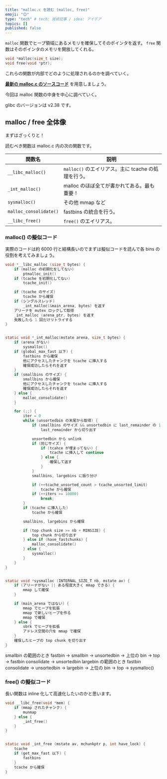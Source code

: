 ```yaml
---
title: "malloc.c を読む (malloc, free)"
emoji: "😊"
type: "tech" # tech: 技術記事 / idea: アイデア
topics: []
published: false
---
```


`malloc` 関数でヒープ領域にあるメモリを確保してそのポインタを返す。 `free` 関数はそのポインタのメモリを開放してくれる。

```c
void *malloc(size_t size);
void free(void *ptr);
```

これらの関数が内部でどのように処理されるのかを調べていく。

[**最新の malloc.c のソースコード**](https://elixir.bootlin.com/glibc/latest/source/malloc/malloc.c) を用意しましょう。

今回は malloc 関数の中身を中心に調べていく。

glibc のバージョンは v2.38 です。

## malloc / free 全体像
まずはざっくりと！

読むべき関数は malloc.c 内の次の関数です。

| 関数名 | 説明 |
| --- | --- |
| `__libc_malloc()` | `malloc()` のエイリアス。主に tcache の処理を行う。 |
| `_int_malloc()` | malloc のほぼ全てが書かれてある。最も重要！ |
| `sysmalloc()` | その他 mmap など |
| `malloc_consolidate()` | fastbins の統合を行う。 |
| `__libc_free()` | `free()` のエイリアス。 |

### malloc() の擬似コード
実際のコードは約 6000 行と結構長いのでまずは擬似コードを読んで各 bins の役割を考えてみましょう。

```c
void *__libc_malloc (size_t bytes) {
    if (malloc の初期化をしてない)
        ptmalloc_init()
    if (tcache を初期化してない)
        tcache_init()

    if (tcache のサイズ)
        tcache から確保
    if (シングルスレッド)
        _int_malloc(&main_arena, bytes) を返す
    アリーナを mutex ロックして取得
    _int_malloc (arena_ptr, bytes) を返す
    失敗したら 1 回だけリトライする
}


static void *_int_malloc(mstate arena, size_t bytes) {
    if (arena がない)
        sysmalloc()
    if (global_max_fast 以下) {
        fastbins から確保
        他にアクセスしたチャンクを tcache に挿入する
        確保成功したらそれを返す
    }
    if (smallbins のサイズ) {
        smallbins から確保
        他にアクセスしたチャンクを tcache に挿入する
        確保成功したらそれを返す
    } else {
        malloc_consolidate()
    }

    for (;;) {
        iter = 0
        while (unsortedbin の末尾から取得) {
            if (smallbins のサイズ && unsortedbin に last_remainder の 1 つしかない && last_remainder 以下のサイズ)
                last_remainder から切り出す

            unsortedbin から unlink
            if (同じサイズ) {
                if (tcahce が埋まってない) {
                    tcache に挿入して continue
                } else {
                    確保して返す
                }
            }
            smallbins, largebins に振り分け

            if (++tcache_unsorted_count > tcache_unsorted_limit)
                tcache から確保
            if (++iters >= 10000)
                break;
        }
        if (tcache に挿入した)
            tcache から確保

        smallbins, largebins から確保

        if (top chunk size >= nb + MINSIZE) {
            top chunk から切り出す
        } else if (have_fastchunks) {
            malloc_consolidate()
        } else {
            sysmalloc()
        }
    }
}


static void *sysmalloc (INTERNAL_SIZE_T nb, mstate av) {
    if (アリーナがない || ある程度大きく mmap できる) {
        mmap して確保
    }

    if (main_arena ではない) {
        mmap でヒープを拡張
        mmap で新しいヒープを作る
        mmap で確保
    } else {
        sbrk でヒープを拡張
        アドレス空間の穴を mmap で確保
    }
    確保したヒープの top chunk を切り出す
}
```

smallbin の範囲のとき
fastbin → smallbin → unsortedbin → 上位の bin → top → fastbin consolidate → unsortedbin
largebin の範囲のとき
fastbin consolidate → unsortedbin → largebin → 上位の bin → top → sysmalloc()

### free() の擬似コード

長い関数は inline 化して高速化したいのかと思います。

```c
void __libc_free(void *mem) {
    if (mmap されたチャンク) {
        munmap
    } else {
        _int_free()
    }
}


static void _int_free (mstate av, mchunkptr p, int have_lock) {
    tcache
    if (get_max_fast 以下) {
        fastbins
    }
    tcache から確保
}
```

